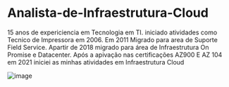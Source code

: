 # Analista-de-Infraestrutura-Cloud

15 anos de expericiencia em Tecnologia em TI.  iniciado atividades como Tecnico de Impressora em 2006. Em 2011 Migrado para area de Suporte Field Service. Apartir de 2018 migrado para área de Infraestrutura On Promise e Datacenter. Após a apivação nas certificações AZ900 E AZ 104 em 2021 iniciei as minhas atividades em Infraestrutura Cloud















![image](https://user-images.githubusercontent.com/87589065/218174599-0ff7a89d-b507-4501-8775-fb3e106f13be.png)










